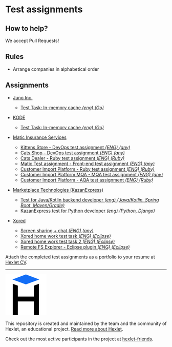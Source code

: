 # Test assignments

## How to help?

We accept Pull Requests!

## Rules

* Arrange companies in alphabetical order

## Assignments

* [Juno Inc.](https://gojuno.com/)
  * [Test Task: In-memory cache _(eng)_ _(Go)_](https://github.com/gojuno/test_tasks)

* [KODE](https://kode.ru/)
  * [Test Task: In-memory cache *(eng)* *(Go)*](https://github.com/gojuno/test_tasks)

* [Matic Insurance Services](https://matic.com/)
  * [Kittens Store - DevOps test assignment *(ENG)* *(any)*](https://github.com/matic-insurance/assignment-kittens-store)
  * [Cats Shop - DevOps test assignment *(ENG)* *(any)*](https://github.com/matic-insurance/assignment-cats-shop)
  * [Cats Dealer - Ruby test assignment *(ENG)* *(Ruby)*](https://github.com/matic-insurance/assignment-cats-dealer)
  * [Matic Test assignment - Front-end test assignment *(ENG)* *(any)*](https://github.com/matic-insurance/assignment-fetch-n-cache)
  * [Customer Import Platform - Ruby test assignment *(ENG)* *(Ruby)*](https://github.com/matic-insurance/assignment-test-import)
  * [Customer Import Platform MQA - MQA test assignment *(ENG)* *(any)*](https://github.com/matic-insurance/assignment-test-import)
  * [Customer Import Platform - AQA test assignment *(ENG)* *(Ruby)*](https://github.com/matic-insurance/assignment-test-import)
  
* [Marketplace Technologies (KazanExpress)](https://github.com/KazanExpress)
  * [Test for Java/Kotlin backend developer *(eng)* *(Java/Kotlin, Spring Boot, Maven/Gradle)*](https://github.com/KazanExpress/wms-backend-test-task)
  * [KazanExpress test for Python developer *(eng)* *(Python, Django)*](https://github.com/KazanExpress/django-test-task)
  
* [Xored](http://ru.xored.com/)
  * [Screen sharing + chat *(ENG)* *(any)*](https://docs.xored.com/display/XL/Test+task+Screen+sharing+with+chat)
  * [Xored home work test task *(ENG)* *(Eclipse)*](https://docs.xored.com/display/XL/Xored+home+work+test+task)
  * [Xored home work test task 2 *(ENG)* *(Eclipse)*](https://docs.xored.com/display/XL/Xored+home+work+test+task+2)
  * [Remote FS Explorer - Eclipse plugin *(ENG)* *(Eclipse)*](https://docs.xored.com/pages/viewpage.action?pageId=22742624)

Attach the completed test assignments as a portfolio to your resume at [Hexlet CV](https://cv.hexlet.io/).

----

[![Hexlet Ltd. logo](https://raw.githubusercontent.com/Hexlet/assets/master/images/hexlet_logo128.png)](https://hexlet.io/?utm_source=github&utm_medium=link&utm_campaign=ru-test-assignments)

This repository is created and maintained by the team and the community of Hexlet, an educational project. [Read more about Hexlet](https://hexlet.io/?utm_source=github&utm_medium=link&utm_campaign=ru-test-assignments).

Check out the most active participants in the project at [hexlet-friends](https://friends.hexlet.io/).
